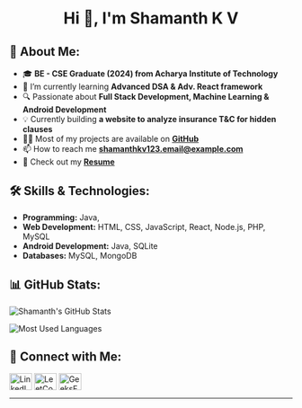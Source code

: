 <h1 align="center">Hi 👋, I'm Shamanth K V</h1>

## 🚀 About Me:
- 🎓 **BE - CSE Graduate (2024) from Acharya Institute of Technology**  
- 🌱 I’m currently learning **Advanced DSA & Adv. React framework**  
- 🔍 Passionate about **Full Stack Development, Machine Learning & Android Development**  
- 💡 Currently building **a website to analyze insurance T&C for hidden clauses**  
- 👨‍💻 Most of my projects are available on **[GitHub](https://github.com/Shamanthkv553)**  
- 📫 How to reach me **shamanthkv123.email@example.com**  
- 📄 Check out my **[Resume](https://drive.google.com/file/d/1ehuRWl7-lg05FtZn6aXJtXkM8v9M9kpc/view?usp=sharing)**  

## 🛠️ Skills & Technologies:
- **Programming:** Java,
- **Web Development:** HTML, CSS, JavaScript, React, Node.js, PHP, MySQL  
- **Android Development:** Java, SQLite  
- **Databases:** MySQL, MongoDB  


## 📊 GitHub Stats:
<p><img align="center" src="https://github-readme-stats.vercel.app/api?username=Shamanthkv553&show_icons=true&theme=radical" alt="Shamanth's GitHub Stats" /></p>
<p><img align="center" src="https://github-readme-stats.vercel.app/api/top-langs?username=Shamanthkv553&show_icons=true&locale=en&layout=compact&theme=radical" alt="Most Used Languages" /></p>

## 🔗 Connect with Me:
<p align="left">
<a href="www.linkedin.com/in/shamanth-k-v-1bb3632b5" target="blank"><img align="center" src="https://img.shields.io/badge/-LinkedIn-black.svg?style=flat-square&logo=linkedin&colorB=555" alt="LinkedIn" height="30" width="40" /></a>
<a href="https://leetcode.com/u/shamanthkv123/" target="blank"><img align="center" src="https://img.shields.io/badge/-LeetCode-black.svg?style=flat-square&logo=leetcode&colorB=555" alt="LeetCode" height="30" width="40" /></a>
<a href="https://www.geeksforgeeks.org/user/shamant4l2o/" target="blank"><img align="center" src="https://img.shields.io/badge/-GeeksforGeeks-black.svg?style=flat-square&logo=geeksforgeeks&colorB=555" alt="GeeksForGeeks" height="30" width="40" /></a>
</p>

---
